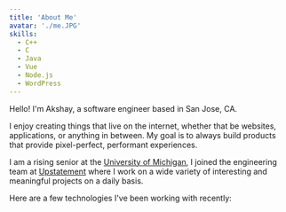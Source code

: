 ```yaml
---
title: 'About Me'
avatar: './me.JPG'
skills:
  - C++
  - C
  - Java
  - Vue
  - Node.js
  - WordPress
---
```


Hello! I'm Akshay, a software engineer based in San Jose, CA.

I enjoy creating things that live on the internet, whether that be websites, applications, or anything in between. My goal is to always build products that provide pixel-perfect, performant experiences.

I am a rising senior at the [University of Michigan](https://www.ccis.northeastern.edu/), I joined the engineering team at [Upstatement](https://www.upstatement.com/) where I work on a wide variety of interesting and meaningful projects on a daily basis.

Here are a few technologies I've been working with recently:
